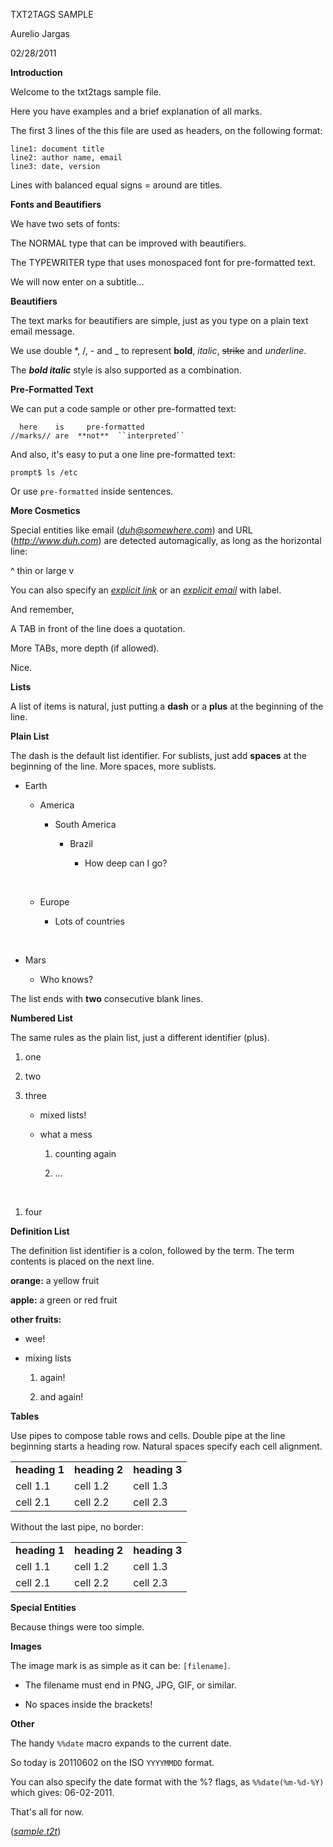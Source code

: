 TXT2TAGS SAMPLE

Aurelio Jargas

02/28/2011

**Introduction**

Welcome to the txt2tags sample file.

Here you have examples and a brief explanation of all marks.

The first 3 lines of the this file are used as headers, on the following format:

    line1: document title
    line2: author name, email
    line3: date, version

Lines with balanced equal signs = around are titles.

**Fonts and Beautifiers**

We have two sets of fonts:

The NORMAL type that can be improved with beautifiers.

The TYPEWRITER type that uses monospaced font for pre-formatted text.

We will now enter on a subtitle...

**Beautifiers**

The text marks for beautifiers are simple, just as you type on a plain text email message.

We use double \*, /, - and \_ to represent **bold**, *italic*, ~~strike~~ and *underline*.

The ***bold italic*** style is also supported as a combination.

**Pre-Formatted Text**

We can put a code sample or other pre-formatted text:

      here    is     pre-formatted
    //marks// are  **not**  ``interpreted``

And also, it's easy to put a one line pre-formatted text:

    prompt$ ls /etc

Or use `pre-formatted` inside sentences.

**More Cosmetics**

Special entities like email (*<duh@somewhere.com>*) and URL (*<http://www.duh.com>*) are detected automagically, as long as the horizontal line:

\^ thin or large v

You can also specify an *[explicit link](http://duh.org)* or an *[explicit email](mailto:duh@somewhere.com)* with label.

And remember,

A TAB in front of the line does a quotation.

More TABs, more depth (if allowed).

Nice.

**Lists**

A list of items is natural, just putting a **dash** or a **plus** at the beginning of the line.

**Plain List**

The dash is the default list identifier. For sublists, just add **spaces** at the beginning of the line. More spaces, more sublists.

-   Earth

    -   America

        -   South America

            -   Brazil

                -   How deep can I go?

    &nbsp;

    -   Europe

        -   Lots of countries

&nbsp;

-   Mars

    -   Who knows?

The list ends with **two** consecutive blank lines.

**Numbered List**

The same rules as the plain list, just a different identifier (plus).

1.  one

2.  two

3.  three

    -   mixed lists!

    -   what a mess

        1.  counting again

        2.  ...

&nbsp;

1.  four

**Definition List**

The definition list identifier is a colon, followed by the term. The term contents is placed on the next line.

**orange:** a yellow fruit

**apple:** a green or red fruit

**other fruits:**

-   wee!

-   mixing lists

    1.  again!

    2.  and again!

**Tables**

Use pipes to compose table rows and cells. Double pipe at the line beginning starts a heading row. Natural spaces specify each cell alignment.

|               |               |               |
|---------------|---------------|---------------|
| **heading 1** | **heading 2** | **heading 3** |
| cell 1.1      | cell 1.2      | cell 1.3      |
| cell 2.1      | cell 2.2      | cell 2.3      |

Without the last pipe, no border:

|               |               |               |
|---------------|---------------|---------------|
| **heading 1** | **heading 2** | **heading 3** |
| cell 1.1      | cell 1.2      | cell 1.3      |
| cell 2.1      | cell 2.2      | cell 2.3      |

**Special Entities**

Because things were too simple.

**Images**

The image mark is as simple as it can be: `[filename]`.

-   The filename must end in PNG, JPG, GIF, or similar.

-   No spaces inside the brackets!

**Other**

The handy `%%date` macro expands to the current date.

So today is 20110602 on the ISO `YYYYMMDD` format.

You can also specify the date format with the %? flags, as `%%date(%m-%d-%Y)` which gives: 06-02-2011.

That's all for now.

(*[sample.t2t](sample.t2t)*)